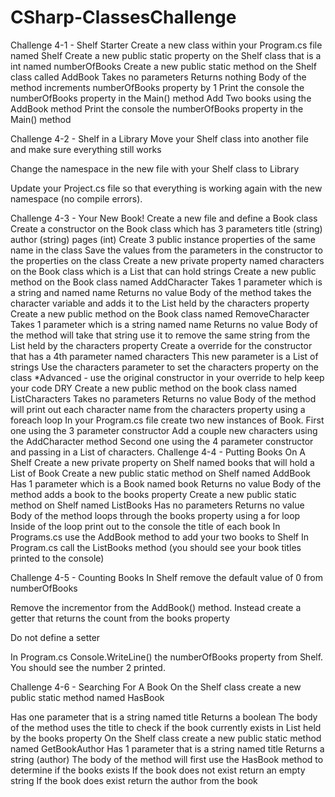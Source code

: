 # CSharp-ClassesChallenge

Challenge 4-1 - Shelf Starter
Create a new class within your Program.cs file named Shelf
Create a new public static property on the Shelf class that is a int named numberOfBooks
Create a new public static method on the Shelf class called AddBook
Takes no parameters
Returns nothing
Body of the method increments numberOfBooks property by 1
 Print the console the numberOfBooks property in the Main() method
Add Two books using the AddBook method
Print the console the numberOfBooks property in the Main() method
 

Challenge 4-2 - Shelf in a Library
 Move your Shelf class into another file and make sure everything still works

Change the namespace in the new file with your Shelf class to Library

Update your Project.cs file so that everything is working again with the new namespace (no compile errors).

 

Challenge 4-3 - Your New Book!
 Create a new file and define a Book class
 Create a constructor on the Book class which has 3 parameters
title (string)
author (string)
pages (int)
Create 3 public instance properties of the same name in the class
Save the values from the parameters in the constructor to the properties on the class
 Create a new private property named characters on the Book class which is a List that can hold strings
Create a new public method on the Book class named AddCharacter
Takes 1 parameter which is a string and named name
Returns no value
Body of the method takes the character variable and adds it to the List held by the characters property
 Create a new public method on the Book class named RemoveCharacter
Takes 1 parameter which is a string named name
Returns no value
Body of the method will take that string use it to remove the same string from the List held by the characters property
 Create a override for the constructor that has a 4th parameter named characters
This new parameter is a List of strings
Use the characters parameter to set the characters property on the class
 *Advanced - use the original constructor in your override to help keep your code DRY
 Create a new public method on the book class named ListCharacters
 Takes no parameters
 Returns no value
Body of the method will print out each character name from the characters property using a foreach loop
In your Program.cs file create two new instances of Book.
First one using the 3 parameter constructor
Add a couple new characters using the AddCharacter method
Second one using the 4 parameter constructor and passing in a List of characters.
Challenge 4-4 - Putting Books On A Shelf
 Create a new private property on Shelf named books that will hold a List of Book
Create a new public static method on Shelf named AddBook
Has 1 parameter which is a Book named book
Returns no value
Body of the method adds a book to the books property
Create a new public static method on Shelf named ListBooks
Has no parameters
Returns no value
Body of the method loops through the books property using a for loop
Inside of the loop print out to the console the title of each book
In Programs.cs use the AddBook method to add your two books to Shelf
In Program.cs call the ListBooks method (you should see your book titles printed to the console)
 

Challenge 4-5 - Counting Books
In Shelf remove the default value of 0 from numberOfBooks

Remove the incrementor from the AddBook() method.
Instead create a getter that returns the count from the books property

Do not define a setter

In Program.cs Console.WriteLine() the numberOfBooks property from Shelf. You should see the number 2 printed.
 

Challenge 4-6 - Searching For A Book
On the Shelf class create a new public static method named HasBook

Has one parameter that is a string named title
Returns a boolean
The body of the method uses the title to check if the book currently exists in List held by the books property
On the Shelf class create a new public static method named GetBookAuthor
Has 1 parameter that is a string named title
Returns a string (author)
The body of the method will first use the HasBook method to determine if the books exists
If the book does not exist return an empty string
If the book does exist return the author from the book
 
